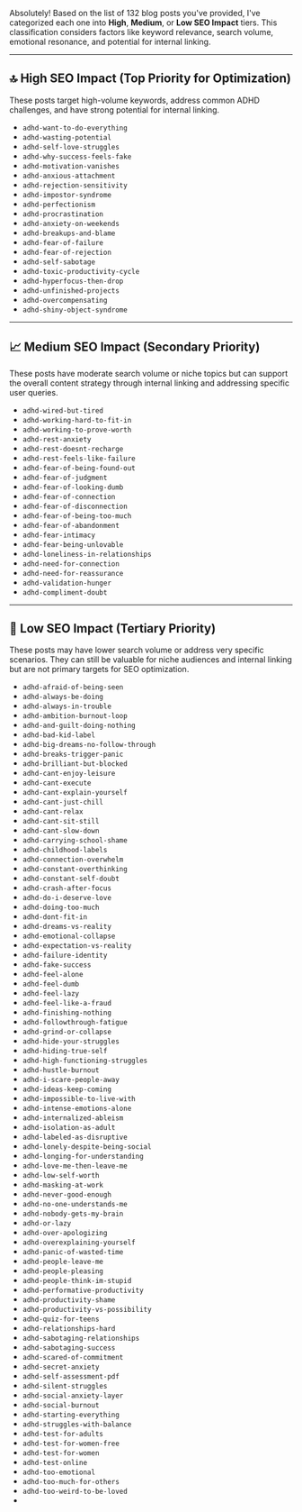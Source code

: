 Absolutely! Based on the list of 132 blog posts you've provided, I've categorized each one into **High**, **Medium**, or **Low SEO Impact** tiers. This classification considers factors like keyword relevance, search volume, emotional resonance, and potential for internal linking.

---

## 🔝 High SEO Impact (Top Priority for Optimization)

These posts target high-volume keywords, address common ADHD challenges, and have strong potential for internal linking.

* `adhd-want-to-do-everything`
* `adhd-wasting-potential`
* `adhd-self-love-struggles`
* `adhd-why-success-feels-fake`
* `adhd-motivation-vanishes`
* `adhd-anxious-attachment`
* `adhd-rejection-sensitivity`
* `adhd-impostor-syndrome`
* `adhd-perfectionism`
* `adhd-procrastination`
* `adhd-anxiety-on-weekends`
* `adhd-breakups-and-blame`
* `adhd-fear-of-failure`
* `adhd-fear-of-rejection`
* `adhd-self-sabotage`
* `adhd-toxic-productivity-cycle`
* `adhd-hyperfocus-then-drop`
* `adhd-unfinished-projects`
* `adhd-overcompensating`
* `adhd-shiny-object-syndrome`

---

## 📈 Medium SEO Impact (Secondary Priority)

These posts have moderate search volume or niche topics but can support the overall content strategy through internal linking and addressing specific user queries.

* `adhd-wired-but-tired`
* `adhd-working-hard-to-fit-in`
* `adhd-working-to-prove-worth`
* `adhd-rest-anxiety`
* `adhd-rest-doesnt-recharge`
* `adhd-rest-feels-like-failure`
* `adhd-fear-of-being-found-out`
* `adhd-fear-of-judgment`
* `adhd-fear-of-looking-dumb`
* `adhd-fear-of-connection`
* `adhd-fear-of-disconnection`
* `adhd-fear-of-being-too-much`
* `adhd-fear-of-abandonment`
* `adhd-fear-intimacy`
* `adhd-fear-being-unlovable`
* `adhd-loneliness-in-relationships`
* `adhd-need-for-connection`
* `adhd-need-for-reassurance`
* `adhd-validation-hunger`
* `adhd-compliment-doubt`

---

## 🧰 Low SEO Impact (Tertiary Priority)

These posts may have lower search volume or address very specific scenarios. They can still be valuable for niche audiences and internal linking but are not primary targets for SEO optimization.

* `adhd-afraid-of-being-seen`
* `adhd-always-be-doing`
* `adhd-always-in-trouble`
* `adhd-ambition-burnout-loop`
* `adhd-and-guilt-doing-nothing`
* `adhd-bad-kid-label`
* `adhd-big-dreams-no-follow-through`
* `adhd-breaks-trigger-panic`
* `adhd-brilliant-but-blocked`
* `adhd-cant-enjoy-leisure`
* `adhd-cant-execute`
* `adhd-cant-explain-yourself`
* `adhd-cant-just-chill`
* `adhd-cant-relax`
* `adhd-cant-sit-still`
* `adhd-cant-slow-down`
* `adhd-carrying-school-shame`
* `adhd-childhood-labels`
* `adhd-connection-overwhelm`
* `adhd-constant-overthinking`
* `adhd-constant-self-doubt`
* `adhd-crash-after-focus`
* `adhd-do-i-deserve-love`
* `adhd-doing-too-much`
* `adhd-dont-fit-in`
* `adhd-dreams-vs-reality`
* `adhd-emotional-collapse`
* `adhd-expectation-vs-reality`
* `adhd-failure-identity`
* `adhd-fake-success`
* `adhd-feel-alone`
* `adhd-feel-dumb`
* `adhd-feel-lazy`
* `adhd-feel-like-a-fraud`
* `adhd-finishing-nothing`
* `adhd-followthrough-fatigue`
* `adhd-grind-or-collapse`
* `adhd-hide-your-struggles`
* `adhd-hiding-true-self`
* `adhd-high-functioning-struggles`
* `adhd-hustle-burnout`
* `adhd-i-scare-people-away`
* `adhd-ideas-keep-coming`
* `adhd-impossible-to-live-with`
* `adhd-intense-emotions-alone`
* `adhd-internalized-ableism`
* `adhd-isolation-as-adult`
* `adhd-labeled-as-disruptive`
* `adhd-lonely-despite-being-social`
* `adhd-longing-for-understanding`
* `adhd-love-me-then-leave-me`
* `adhd-low-self-worth`
* `adhd-masking-at-work`
* `adhd-never-good-enough`
* `adhd-no-one-understands-me`
* `adhd-nobody-gets-my-brain`
* `adhd-or-lazy`
* `adhd-over-apologizing`
* `adhd-overexplaining-yourself`
* `adhd-panic-of-wasted-time`
* `adhd-people-leave-me`
* `adhd-people-pleasing`
* `adhd-people-think-im-stupid`
* `adhd-performative-productivity`
* `adhd-productivity-shame`
* `adhd-productivity-vs-possibility`
* `adhd-quiz-for-teens`
* `adhd-relationships-hard`
* `adhd-sabotaging-relationships`
* `adhd-sabotaging-success`
* `adhd-scared-of-commitment`
* `adhd-secret-anxiety`
* `adhd-self-assessment-pdf`
* `adhd-silent-struggles`
* `adhd-social-anxiety-layer`
* `adhd-social-burnout`
* `adhd-starting-everything`
* `adhd-struggles-with-balance`
* `adhd-test-for-adults`
* `adhd-test-for-women-free`
* `adhd-test-for-women`
* `adhd-test-online`
* `adhd-too-emotional`
* `adhd-too-much-for-others`
* `adhd-too-weird-to-be-loved`
*
